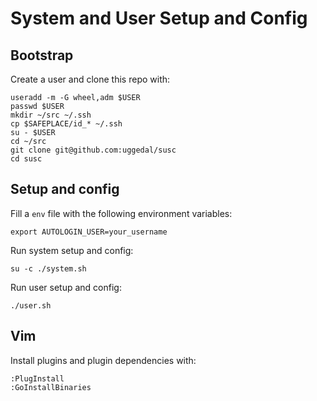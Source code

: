 System and User Setup and Config
================================

Bootstrap
---------

Create a user and clone this repo with:

    useradd -m -G wheel,adm $USER
    passwd $USER
    mkdir ~/src ~/.ssh
    cp $SAFEPLACE/id_* ~/.ssh
    su - $USER
    cd ~/src
    git clone git@github.com:uggedal/susc
    cd susc

Setup and config
----------------

Fill a `env` file with the following environment variables:

    export AUTOLOGIN_USER=your_username

Run system setup and config:

    su -c ./system.sh

Run user setup and config:

    ./user.sh

Vim
---

Install plugins and plugin dependencies with:

    :PlugInstall
    :GoInstallBinaries

